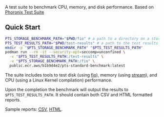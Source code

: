 A test suite to benchmark CPU, memory, and disk performance. Based on [Phoronix Test Suite](https://www.phoronix-test-suite.com/)

## Quick Start
```bash
PTS_STORAGE_BENCHMARK_PATH="$PWD/fio" # a path to a directory on a storage you want to benchmark
PTS_TEST_RESULTS_PATH="$PWD/test-results" # a path to the test results
mkdir -p "$PTS_STORAGE_BENCHMARK_PATH" "$PTS_TEST_RESULTS_PATH"
podman run --rm -it --security-opt=seccomp=unconfined \
  -v "$PTS_TEST_RESULTS_PATH:/test-results" \
  -v "$PTS_STORAGE_BENCHMARK_PATH:/fio" \
  public.ecr.aws/b1b9d4e2/pts-standard-benchmark:latest
```

The suite includes tools to test disk (using [fio](https://fio.readthedocs.io/en/latest/fio_doc.html)), memory (using [stream](https://www.cs.virginia.edu/stream/)), and CPU (using a Linux Kernel compilation) performance.

Upon the completion the benchmark will output the results to `$PTS_TEST_RESULTS_PATH`. It should contain both CSV and HTML formatted reports.

Sample reports: [CSV](./sample/sample-report.csv), [HTML](./sample/sample-report.html).
